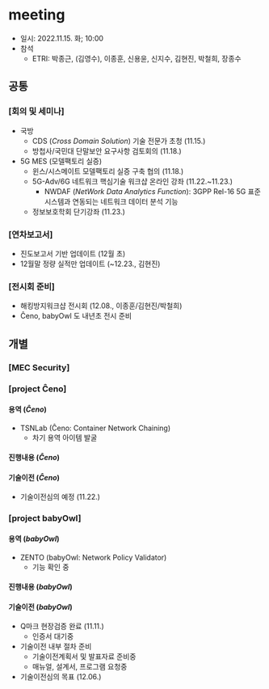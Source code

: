 # meeting
- 일시: 2022.11.15. 화; 10:00
- 참석
  - ETRI: 박종근, (김영수), 이종훈, 신용윤, 신지수, 김현진, 박철희, 장종수

## 공통
### [회의 및 세미나]
- 국방
  - CDS (_Cross Domain Solution_) 기술 전문가 초청 (11.15.)
  - 방첩사/국민대 단말보안 요구사항 검토회의 (11.18.)
- 5G MES (모델팩토리 실증)
  - 윈스/시스메이트 모델팩토리 실증 구축 협의 (11.18.)
  - 5G-Adv/6G 네트워크 핵심기술 워크샵 온라인 강좌 (11.22.~11.23.)
    - NWDAF (_NetWork Data Analytics Function_): 3GPP Rel-16 5G 표준 시스템과 연동되는 네트워크 데이터 분석 기능
  - 정보보호학회 단기강좌 (11.23.)

### [연차보고서]
- 진도보고서 기반 업데이트 (12월 초)
- 12월말 정량 실적만 업데이트 (~12.23., 김현진)

### [전시회 준비]
- 해킹방지워크샵 전시회 (12.08., 이종훈/김현진/박철희)
- Ĉeno, babyOwl 도 내년초 전시 준비

## 개별
### [MEC Security]
### [project Ĉeno]
#### 용역 (_Ĉeno_)
- TSNLab (Ĉeno: Container Network Chaining)
  - 차기 용역 아이템 발굴
#### 진행내용 (_Ĉeno_)
#### 기술이전 (_Ĉeno_)
- 기술이전심의 예정 (11.22.)

### [project babyOwl]
#### 용역 (_babyOwl_)
- ZENTO (babyOwl: Network Policy Validator)
  - 기능 확인 중
#### 진행내용 (_babyOwl_)
#### 기술이전 (_babyOwl_)
- Q마크 현장검증 완료 (11.11.)
  - 인증서 대기중
- 기술이전 내부 절차 준비
  - 기술이전계획서 및 발표자료 준비중
  - 매뉴얼, 설계서, 프로그램 요청중
- 기술이전심의 목표 (12.06.)

